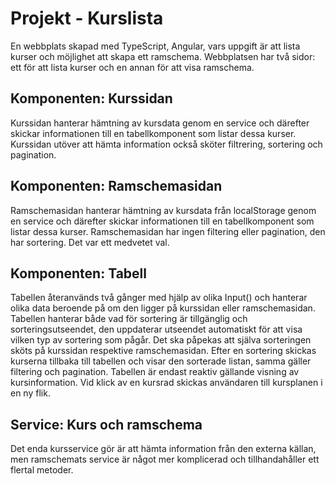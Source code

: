 # Projekt - Kurslista
En webbplats skapad med TypeScript, Angular, vars uppgift är att lista kurser och möjlighet att skapa ett ramschema. Webbplatsen har två sidor: ett för att lista kurser och en annan för att visa ramschema.

## Komponenten: Kurssidan
Kurssidan hanterar hämtning av kursdata genom en service och därefter skickar informationen till en tabellkomponent som listar dessa kurser. Kurssidan utöver att hämta information också sköter filtrering, sortering och pagination.

## Komponenten: Ramschemasidan
Ramschemasidan hanterar hämtning av kursdata från localStorage genom en service och därefter skickar informationen till en tabellkomponent som listar dessa kurser. Ramschemasidan har ingen filtering eller pagination, den har sortering. Det var ett medvetet val.

## Komponenten: Tabell
Tabellen återanvänds två gånger med hjälp av olika Input() och hanterar olika data beroende på om den ligger på kurssidan eller ramschemasidan. Tabellen hanterar både vad för sortering är tillgänglig och sorteringsutseendet, den uppdaterar utseendet automatiskt för att visa vilken typ av sortering som pågår.
Det ska påpekas att själva sorteringen sköts på kurssidan respektive ramschemasidan. Efter en sortering skickas kurserna tillbaka till tabellen och visar den sorterade listan, samma gäller filtering och pagination. Tabellen är endast reaktiv gällande visning av
kursinformation. Vid klick av en kursrad skickas användaren till kursplanen i en ny flik.

## Service: Kurs och ramschema
Det enda kursservice gör är att hämta information från den externa källan, men ramschemats service är något mer komplicerad och tillhandahåller ett flertal metoder.
